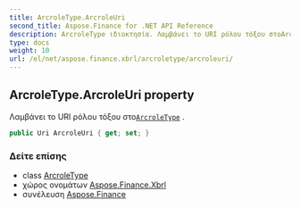 ```yaml
---
title: ArcroleType.ArcroleUri
second_title: Aspose.Finance for .NET API Reference
description: ArcroleType ιδιοκτησία. Λαμβάνει το URI ρόλου τόξου στοArcroleType .
type: docs
weight: 10
url: /el/net/aspose.finance.xbrl/arcroletype/arcroleuri/
---
```

## ArcroleType.ArcroleUri property

Λαμβάνει το URI ρόλου τόξου στο[`ArcroleType`](../) .

```csharp
public Uri ArcroleUri { get; set; }
```

### Δείτε επίσης

* class [ArcroleType](../)
* χώρος ονομάτων [Aspose.Finance.Xbrl](../../arcroletype/)
* συνέλευση [Aspose.Finance](../../../)


